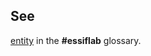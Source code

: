 ## See
[entity](https://trustoverip.github.io/essiflab/glossary#entity) in the **#essiflab** glossary.
